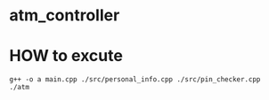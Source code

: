 # atm_controller


# HOW to excute
```
g++ -o a main.cpp ./src/personal_info.cpp ./src/pin_checker.cpp
./atm
```

